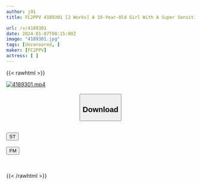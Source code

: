 ```yaml
---
author: j91
title: FC2PPV 4189301 [2 Works] A 19-Year-Old Girl With A Super Sensitive Constitution Who Even Squirts. Beautiful Slender Body With Beautiful Breasts, Beautiful Butt, And Beautiful Legs. After Continuous Vaginal Sex To The Point That Her Body Is Convulsing, She Continues To Be Made To Cum So Much That She Squirms And Screams, Causing Her To Have A Mental Breakdown And Have Sexual Intercourse.

url: /v/4189301
date: 2024-01-07T00:15:00Z
image: "4189301.jpg"
tags: [Uncensored, ]
maker: [FC2PPV]
actress: [ ]
---
```



{{< rawhtml >}}

<div class="video" data-videoid="zprx3WOxgRFYlvQ">
    <a href="javascript:;">
        <img src="/v/4189301/4189301.jpg" width="WIDTH" height="HEIGHT" alt="4189301.mp4" loading="lazy">
    </a>
</div>

<script type="text/javascript" src="https://j91.asia/asset/on-demand-st.js"></script>

<br>
  <link rel="stylesheet" href="https://j91.asia/asset/bs5.css">
  
  <center>
  <button class="btn btn-primary" type="button" data-bs-toggle="collapse" data-bs-target=".multi-collapse" aria-expanded="false" aria-controls="multiCollapseExample1 multiCollapseExample2"><h2>Download</h2></button></center>
</p>
<div class="row">
  <div class="col">
    <div class="collapse multi-collapse" id="multiCollapseExample1">
      <div class="card card-body">
	      	      <br>
<div class="buttons">  
<a href="https://streamtape.to/v/zprx3WOxgRFYlvQ" target="_blank"><button class="btn-hover color-3"><i class="fa fa-download"></i> ST</button></a></div>
    </div>
  </div>
</div>
  <div class="col">
    <div class="collapse multi-collapse" id="multiCollapseExample2">
      <div class="card card-body">
	      <br>
<div class="buttons">
    <a href="https://filemoon.sx/d/eaw05fywdbbf" target="_blank"><button class="btn-hover color-8"><i class="fa fa-download"></i> FM</button></a></div>
<br><br>
      </div>
    </div>
  </div>
</div>

{{< /rawhtml >}}